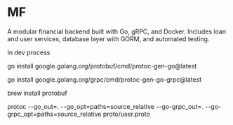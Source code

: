 # MF
A modular financial backend built with Go, gRPC, and Docker. Includes loan and user services, database layer with GORM, and automated testing.


In dev process

go install google.golang.org/protobuf/cmd/protoc-gen-go@latest

go install google.golang.org/grpc/cmd/protoc-gen-go-grpc@latest

brew install protobuf 

protoc --go_out=. --go_opt=paths=source_relative --go-grpc_out=. --go-grpc_opt=paths=source_relative proto/user.proto